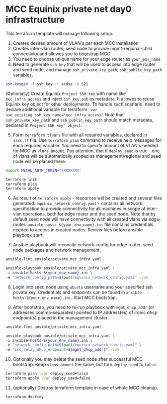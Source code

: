# MCC Equinix private net day0 infrastructure

This terraform template will manage following setup:

1. Creates desired amount of VLAN's per each MCC installation
2. Creates inter-vlan router, seed node to provide mgmt-regional-child
   connectivity and allowes you to bootstrap MCC
3. You need to choose unique name for your edge router as `your_env_name`
4. Need to generate `ssh key` that will be used to access into
   edge router and seed node, and manage `ssh_private_key_path`,
   `ssh_public_key_path` variables.

```bash
ssh-keygen -f ssh_key -t ecdsa -b 521
```

   (Optionally) Create Equinix `Project SSH key` with name like
   `mcc_infra_access` and inject `ssh_key.pub` as metadata.
   It allowes to reuse Equinix key object for other deployments.
   To handle such scenario, need to declare additional variable
   for terraform `-var use_existing_ssh_key_name="mcc_infra_access"`
   Note that `ssh_private_key_path` and `ssh_public_key_path` should
   match metadata, declared in `Project SSH key' object`.

5. Form `terraform.tfvars` file with all required variables, declared
   in `vars.tf` file. Use `terraform plan` command to receive help messages for
   each required variable. You need to specify amount of VLAN's
   needed for MCC as `vlans_amount`. Pay attention,
   that if `deploy_seed` is true - one of vlans will be
   automatically scoped as management/regional and
   seed node will be placed there.

```bash
export METAL_AUTH_TOKEN="XXXXXXXX"

terraform init
terraform plan
terraform apply
```

6. As result of `terraform apply` - resources will be created and
   several files generated:
   `equinix_network_config.yaml` - contains all network
   specification to provide connectivity for all machines
   in scope of inter-vlan operations, both for edge router and the
   seed node. Note that by default seed node will have connectivity
   with all created vlans via edge-router.
   `ansible-hosts-${your_env_name}.ini` file contains credentials
   needed to access in created nodes. Review files before ansible
   playbook start

7. Ansible playbook will reconcile network config for edge router,
   seed node packages and network management.

```bash
ansible-lint ansible/private_mcc_infra.yaml

ansible-playbook ansible/private_mcc_infra.yaml \
-i ansible-hosts-${your_env_name}.ini \
-e "network_config_path=$(pwd)/equinix_network_config.yaml" -vvv
```

8. Login into seed node using `ubuntu` username and your specified
   ssh private key. Credentials and endpoints can be found in
   `ansible-hosts-${your_env_name}.ini`. Start MCC bootstrap.

9. After bootstrap, you need to re-run playbook with
   `mgmt_dhcp_addr` (or addresses comma-separated) pointed to
   IP address(es) of ironic dhcp endpoint(s) placed
   in the management cluster.

```bash
ansible-lint ansible/private_mcc_infra.yaml

ansible-playbook ansible/private_mcc_infra.yaml \
-i ansible-hosts-${your_env_name}.ini \
-e "network_config_path=$(pwd)/equinix_network_config.yaml" \
-e "isc_relay_dhcp_endpoint=${mgmt_dhcp_addr}" -vvv
```

10. Optionally you may delete the seed node after successful
    MCC bootstrap. Keep `vlans_amount` the same, but turn
    `deploy_seed` to `false`.

```bash
terraform plan -var deploy_seed=false
terraform apply -var deploy_seed=false
```

11. (optionally) Destroy terraform template in case of
    whole MCC cleanup.

```bash
terraform destroy
```
